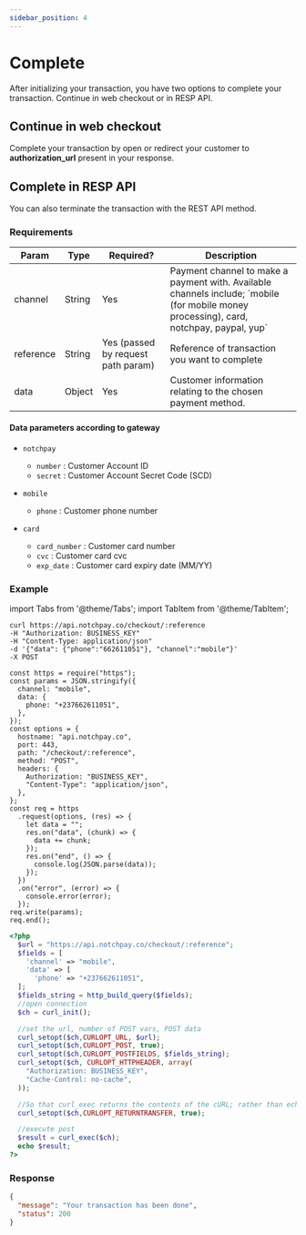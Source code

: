 ```yaml
---
sidebar_position: 4
---
```


# Complete

After initializing your transaction, you have two options to complete your transaction. Continue in web checkout or in RESP API.

## Continue in web checkout

Complete your transaction by open or redirect your customer to **authorization_url** present in your response.

## Complete in RESP API

You can also terminate the transaction with the REST API method.

### Requirements

<table>
<thead>
<tr>
<th>Param</th>
<th>Type</th>
<th>Required?</th>
<th>Description</th>
</tr>
</thead>
<tbody>
<tr>
<td>channel</td>
<td>String</td>
<td>Yes</td>
<td>Payment channel to make a payment with. Available channels include; `mobile (for mobile money processing), card, notchpay, paypal, yup`  </td>
</tr>
<tr>
<td>reference</td>
<td>String</td>
<td>Yes (passed by request path param)</td>
<td>Reference of transaction you want to complete  </td>
</tr>
<tr>
<td>data</td>
<td>Object</td>
<td>Yes</td>
<td>Customer information relating to the chosen payment method.</td>
</tr>
</tbody>
</table>

#### Data parameters according to gateway

- `notchpay`
  - `number` : Customer Account ID
  - `secret` : Customer Account Secret Code (SCD)
- `mobile`
  - `phone` : Customer phone number
- `card`

  - `card_number` : Customer card number
  - `cvc` : Customer card cvc
  - `exp_date` : Customer card expiry date (MM/YY)

### Example

import Tabs from '@theme/Tabs';
import TabItem from '@theme/TabItem';

<Tabs>
<TabItem value="curl" label="cURL">

```curl
curl https://api.notchpay.co/checkout/:reference
-H "Authorization: BUSINESS_KEY"
-H "Content-Type: application/json"
-d '{"data": {"phone":"662611051"}, "channel":"mobile"}'
-X POST
```

</TabItem>
<TabItem value="node" label="NodeJS">

```node
const https = require("https");
const params = JSON.stringify({
  channel: "mobile",
  data: {
    phone: "+237662611051",
  },
});
const options = {
  hostname: "api.notchpay.co",
  port: 443,
  path: "/checkout/:reference",
  method: "POST",
  headers: {
    Authorization: "BUSINESS_KEY",
    "Content-Type": "application/json",
  },
};
const req = https
  .request(options, (res) => {
    let data = "";
    res.on("data", (chunk) => {
      data += chunk;
    });
    res.on("end", () => {
      console.log(JSON.parse(data));
    });
  })
  .on("error", (error) => {
    console.error(error);
  });
req.write(params);
req.end();
```

</TabItem>
<TabItem value="php" label="PHP">

```php
<?php
  $url = "https://api.notchpay.co/checkout/:reference";
  $fields = [
    'channel' => "mobile",
    'data' => [
      'phone' => "+237662611051",
  ];
  $fields_string = http_build_query($fields);
  //open connection
  $ch = curl_init();

  //set the url, number of POST vars, POST data
  curl_setopt($ch,CURLOPT_URL, $url);
  curl_setopt($ch,CURLOPT_POST, true);
  curl_setopt($ch,CURLOPT_POSTFIELDS, $fields_string);
  curl_setopt($ch, CURLOPT_HTTPHEADER, array(
    "Authorization: BUSINESS_KEY",
    "Cache-Control: no-cache",
  ));

  //So that curl_exec returns the contents of the cURL; rather than echoing it
  curl_setopt($ch,CURLOPT_RETURNTRANSFER, true);

  //execute post
  $result = curl_exec($ch);
  echo $result;
?>
```

</TabItem>
</Tabs>

### Response

```json
{
  "message": "Your transaction has been done",
  "status": 200
}
```
